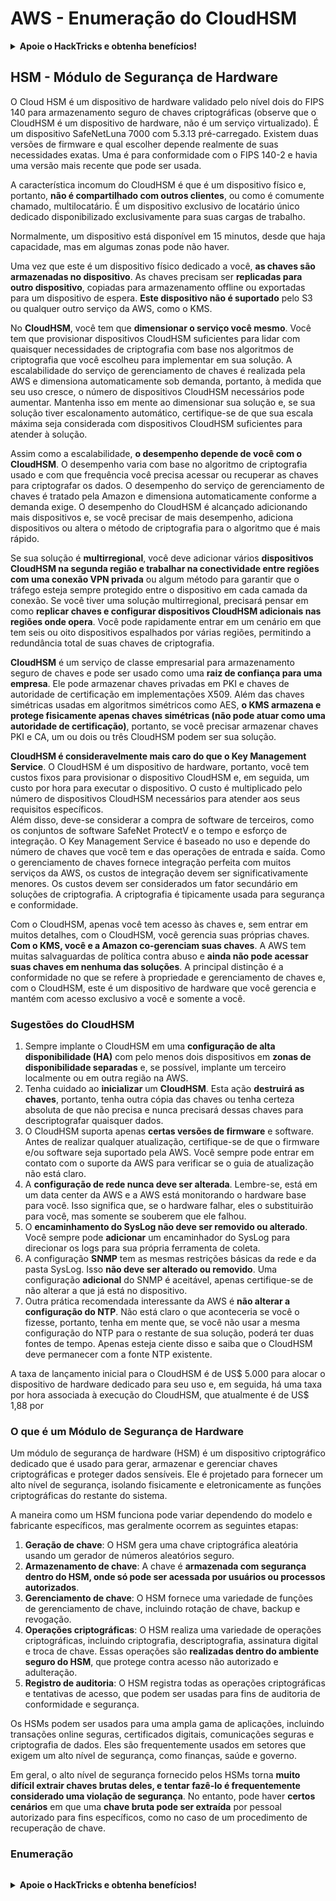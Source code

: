 # AWS - Enumeração do CloudHSM

<details>

<summary><strong>Apoie o HackTricks e obtenha benefícios!</strong></summary>

* Se você deseja ver sua **empresa anunciada no HackTricks** ou se deseja acessar a **última versão do PEASS ou baixar o HackTricks em PDF**, confira os [**PLANOS DE ASSINATURA**](https://github.com/sponsors/carlospolop)!
* Adquira o [**oficial PEASS & HackTricks swag**](https://peass.creator-spring.com)
* Descubra [**The PEASS Family**](https://opensea.io/collection/the-peass-family), nossa coleção exclusiva de [**NFTs**](https://opensea.io/collection/the-peass-family)
* **Junte-se ao** 💬 [**grupo do Discord**](https://discord.gg/hRep4RUj7f) ou ao [**grupo do telegram**](https://t.me/peass) ou **siga-me** no **Twitter** 🐦 [**@carlospolopm**](https://twitter.com/carlospolopm).

</details>

## HSM - Módulo de Segurança de Hardware

O Cloud HSM é um dispositivo de hardware validado pelo nível dois do FIPS 140 para armazenamento seguro de chaves criptográficas (observe que o CloudHSM é um dispositivo de hardware, não é um serviço virtualizado). É um dispositivo SafeNetLuna 7000 com 5.3.13 pré-carregado. Existem duas versões de firmware e qual escolher depende realmente de suas necessidades exatas. Uma é para conformidade com o FIPS 140-2 e havia uma versão mais recente que pode ser usada.

A característica incomum do CloudHSM é que é um dispositivo físico e, portanto, **não é compartilhado com outros clientes**, ou como é comumente chamado, multilocatário. É um dispositivo exclusivo de locatário único dedicado disponibilizado exclusivamente para suas cargas de trabalho.

Normalmente, um dispositivo está disponível em 15 minutos, desde que haja capacidade, mas em algumas zonas pode não haver.

Uma vez que este é um dispositivo físico dedicado a você, **as chaves são armazenadas no dispositivo**. As chaves precisam ser **replicadas para outro dispositivo**, copiadas para armazenamento offline ou exportadas para um dispositivo de espera. **Este dispositivo não é suportado** pelo S3 ou qualquer outro serviço da AWS, como o KMS.

No **CloudHSM**, você tem que **dimensionar o serviço você mesmo**. Você tem que provisionar dispositivos CloudHSM suficientes para lidar com quaisquer necessidades de criptografia com base nos algoritmos de criptografia que você escolheu para implementar em sua solução. A escalabilidade do serviço de gerenciamento de chaves é realizada pela AWS e dimensiona automaticamente sob demanda, portanto, à medida que seu uso cresce, o número de dispositivos CloudHSM necessários pode aumentar. Mantenha isso em mente ao dimensionar sua solução e, se sua solução tiver escalonamento automático, certifique-se de que sua escala máxima seja considerada com dispositivos CloudHSM suficientes para atender à solução.

Assim como a escalabilidade, **o desempenho depende de você com o CloudHSM**. O desempenho varia com base no algoritmo de criptografia usado e com que frequência você precisa acessar ou recuperar as chaves para criptografar os dados. O desempenho do serviço de gerenciamento de chaves é tratado pela Amazon e dimensiona automaticamente conforme a demanda exige. O desempenho do CloudHSM é alcançado adicionando mais dispositivos e, se você precisar de mais desempenho, adiciona dispositivos ou altera o método de criptografia para o algoritmo que é mais rápido.

Se sua solução é **multirregional**, você deve adicionar vários **dispositivos CloudHSM na segunda região e trabalhar na conectividade entre regiões com uma conexão VPN privada** ou algum método para garantir que o tráfego esteja sempre protegido entre o dispositivo em cada camada da conexão. Se você tiver uma solução multirregional, precisará pensar em como **replicar chaves e configurar dispositivos CloudHSM adicionais nas regiões onde opera**. Você pode rapidamente entrar em um cenário em que tem seis ou oito dispositivos espalhados por várias regiões, permitindo a redundância total de suas chaves de criptografia.

**CloudHSM** é um serviço de classe empresarial para armazenamento seguro de chaves e pode ser usado como uma **raiz de confiança para uma empresa**. Ele pode armazenar chaves privadas em PKI e chaves de autoridade de certificação em implementações X509. Além das chaves simétricas usadas em algoritmos simétricos como AES, **o KMS armazena e protege fisicamente apenas chaves simétricas (não pode atuar como uma autoridade de certificação)**, portanto, se você precisar armazenar chaves PKI e CA, um ou dois ou três CloudHSM podem ser sua solução.

**CloudHSM é consideravelmente mais caro do que o Key Management Service**. O CloudHSM é um dispositivo de hardware, portanto, você tem custos fixos para provisionar o dispositivo CloudHSM e, em seguida, um custo por hora para executar o dispositivo. O custo é multiplicado pelo número de dispositivos CloudHSM necessários para atender aos seus requisitos específicos.\
Além disso, deve-se considerar a compra de software de terceiros, como os conjuntos de software SafeNet ProtectV e o tempo e esforço de integração. O Key Management Service é baseado no uso e depende do número de chaves que você tem e das operações de entrada e saída. Como o gerenciamento de chaves fornece integração perfeita com muitos serviços da AWS, os custos de integração devem ser significativamente menores. Os custos devem ser considerados um fator secundário em soluções de criptografia. A criptografia é tipicamente usada para segurança e conformidade.

Com o CloudHSM, apenas você tem acesso às chaves e, sem entrar em muitos detalhes, com o CloudHSM, você gerencia suas próprias chaves. **Com o KMS, você e a Amazon co-gerenciam suas chaves**. A AWS tem muitas salvaguardas de política contra abuso e **ainda não pode acessar suas chaves em nenhuma das soluções**. A principal distinção é a conformidade no que se refere à propriedade e gerenciamento de chaves e, com o CloudHSM, este é um dispositivo de hardware que você gerencia e mantém com acesso exclusivo a você e somente a você.

### Sugestões do CloudHSM

1. Sempre implante o CloudHSM em uma **configuração de alta disponibilidade (HA)** com pelo menos dois dispositivos em **zonas de disponibilidade separadas** e, se possível, implante um terceiro localmente ou em outra região na AWS.
2. Tenha cuidado ao **inicializar** um **CloudHSM**. Esta ação **destruirá as chaves**, portanto, tenha outra cópia das chaves ou tenha certeza absoluta de que não precisa e nunca precisará dessas chaves para descriptografar quaisquer dados.
3. O CloudHSM suporta apenas **certas versões de firmware** e software. Antes de realizar qualquer atualização, certifique-se de que o firmware e/ou software seja suportado pela AWS. Você sempre pode entrar em contato com o suporte da AWS para verificar se o guia de atualização não está claro.
4. A **configuração de rede nunca deve ser alterada**. Lembre-se, está em um data center da AWS e a AWS está monitorando o hardware base para você. Isso significa que, se o hardware falhar, eles o substituirão para você, mas somente se souberem que ele falhou.
5. O **encaminhamento do SysLog não deve ser removido ou alterado**. Você sempre pode **adicionar** um encaminhador do SysLog para direcionar os logs para sua própria ferramenta de coleta.
6. A configuração **SNMP** tem as mesmas restrições básicas da rede e da pasta SysLog. Isso **não deve ser alterado ou removido**. Uma configuração **adicional** do SNMP é aceitável, apenas certifique-se de não alterar a que já está no dispositivo.
7. Outra prática recomendada interessante da AWS é **não alterar a configuração do NTP**. Não está claro o que aconteceria se você o fizesse, portanto, tenha em mente que, se você não usar a mesma configuração do NTP para o restante de sua solução, poderá ter duas fontes de tempo. Apenas esteja ciente disso e saiba que o CloudHSM deve permanecer com a fonte NTP existente.

A taxa de lançamento inicial para o CloudHSM é de US$ 5.000 para alocar o dispositivo de hardware dedicado para seu uso e, em seguida, há uma taxa por hora associada à execução do CloudHSM, que atualmente é de US$ 1,88 por
### O que é um Módulo de Segurança de Hardware

Um módulo de segurança de hardware (HSM) é um dispositivo criptográfico dedicado que é usado para gerar, armazenar e gerenciar chaves criptográficas e proteger dados sensíveis. Ele é projetado para fornecer um alto nível de segurança, isolando fisicamente e eletronicamente as funções criptográficas do restante do sistema.

A maneira como um HSM funciona pode variar dependendo do modelo e fabricante específicos, mas geralmente ocorrem as seguintes etapas:

1. **Geração de chave**: O HSM gera uma chave criptográfica aleatória usando um gerador de números aleatórios seguro.
2. **Armazenamento de chave**: A chave é **armazenada com segurança dentro do HSM, onde só pode ser acessada por usuários ou processos autorizados**.
3. **Gerenciamento de chave**: O HSM fornece uma variedade de funções de gerenciamento de chave, incluindo rotação de chave, backup e revogação.
4. **Operações criptográficas**: O HSM realiza uma variedade de operações criptográficas, incluindo criptografia, descriptografia, assinatura digital e troca de chave. Essas operações são **realizadas dentro do ambiente seguro do HSM**, que protege contra acesso não autorizado e adulteração.
5. **Registro de auditoria**: O HSM registra todas as operações criptográficas e tentativas de acesso, que podem ser usadas para fins de auditoria de conformidade e segurança.

Os HSMs podem ser usados para uma ampla gama de aplicações, incluindo transações online seguras, certificados digitais, comunicações seguras e criptografia de dados. Eles são frequentemente usados em setores que exigem um alto nível de segurança, como finanças, saúde e governo.

Em geral, o alto nível de segurança fornecido pelos HSMs torna **muito difícil extrair chaves brutas deles, e tentar fazê-lo é frequentemente considerado uma violação de segurança**. No entanto, pode haver **certos cenários** em que uma **chave bruta pode ser extraída** por pessoal autorizado para fins específicos, como no caso de um procedimento de recuperação de chave.

### Enumeração

```
```

<details>

<summary><strong>Apoie o HackTricks e obtenha benefícios!</strong></summary>

* Se você quiser ver sua **empresa anunciada no HackTricks** ou se quiser acessar a **última versão do PEASS ou baixar o HackTricks em PDF**, verifique os [**PLANOS DE ASSINATURA**](https://github.com/sponsors/carlospolop)!
* Adquira o [**swag oficial do PEASS & HackTricks**](https://peass.creator-spring.com)
* Descubra [**The PEASS Family**](https://opensea.io/collection/the-peass-family), nossa coleção exclusiva de [**NFTs**](https://opensea.io/collection/the-peass-family)
* **Junte-se ao** 💬 [**grupo do Discord**](https://discord.gg/hRep4RUj7f) ou ao [**grupo do telegram**](https://t.me/peass) ou **siga-me** no **Twitter** 🐦 [**@carlospolopm**](https://twitter.com/carlospolopm)**.**
* **Compartilhe suas técnicas de hacking enviando PRs para os repositórios do** [**HackTricks**](https://github.com/carlospolop/hacktricks) e [**HackTricks Cloud**](https://github.com/carlospolop/hacktricks-cloud) github.

</details>